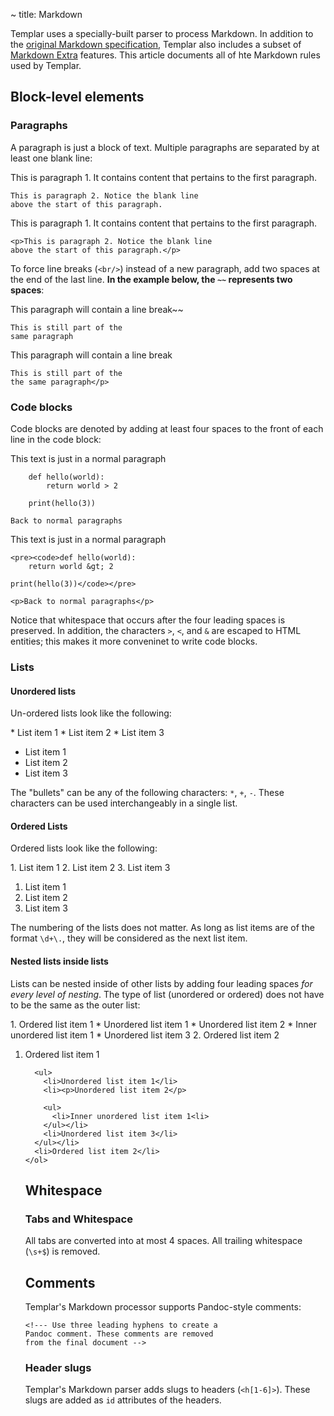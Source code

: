 ~ title: Markdown

Templar uses a specially-built parser to process Markdown. In addition to the [original Markdown specification](http://daringfireball.net/projects/markdown/syntax), Templar also includes a subset of [Markdown Extra](https://michelf.ca/projects/php-markdown/extra/) features. This article documents all of hte Markdown rules used by Templar.

## Block-level elements

### Paragraphs

A paragraph is just a block of text. Multiple paragraphs are separated by at least one blank line:

<markdown>
    This is paragraph 1. It contains content
    that pertains to the first paragraph.
    
    This is paragraph 2. Notice the blank line
    above the start of this paragraph.
</markdown>

<rendered>
    <p>This is paragraph 1. It contains content
    that pertains to the first paragraph.</p>
    
    <p>This is paragraph 2. Notice the blank line
    above the start of this paragraph.</p>
</rendered>

To force line breaks (`<br/>`) instead of a new paragraph, add two spaces at the end of the last line.
**In the example below, the `~~` represents two spaces**:

<markdown>
    This paragraph will
    contain a line break~~
    
    This is still part of the
    same paragraph
</markdown>

<render>
    <p>This paragraph will
    contain a line break<br/>
    
    This is still part of the
    the same paragraph</p>
</render>

### Code blocks

Code blocks are denoted by adding at least four spaces to the front of each line in the code block:

<markdown>
    This text is just in a normal paragraph
    
        def hello(world):
            return world > 2
            
        print(hello(3))
            
    Back to normal paragraphs
</markdown>

<render>
    <p>This text is just in a normal paragraph</p>
    
    <pre><code>def hello(world):
        return world &gt; 2
        
    print(hello(3))</code></pre>
        
    <p>Back to normal paragraphs</p>
</render>

Notice that whitespace that occurs after the four leading spaces is preserved. In addition, the characters
`>`, `<`, and `&` are escaped to HTML entities; this makes it more conveninet to write code blocks.

### Lists

#### Unordered lists

Un-ordered lists look like the following:

<markdown>
    * List item 1
    * List item 2
    * List item 3
</markdown>

<render>
    <ul>
      <li>List item 1</li>
      <li>List item 2</li>
      <li>List item 3</li>
    </ul>
</render>

The "bullets" can be any of the following characters: `*`, `+`, `-`. These characters can be used interchangeably in
a single list.

#### Ordered Lists

Ordered lists look like the following:

<markdown>
    1. List item 1
    2. List item 2
    3. List item 3
</markdown>

<render>
    <ol>
      <li>List item 1</li>
      <li>List item 2</li>
      <li>List item 3</li>
    </ol>
</render>

The numbering of the lists does not matter. As long as list items are of the format `\d+\.`, they will be considered
as the next list item.

#### Nested lists inside lists

Lists can be nested inside of other lists by adding four leading spaces *for every level of nesting*. The type of list (unordered or ordered) does not have to be the same as
the outer list:

<markdown>
    1. Ordered list item 1
        * Unordered list item 1
        * Unordered list item 2
            * Inner unordered list item 1
        * Unordered list item 3
    2. Ordered list item 2
</markdown>

<render>
    <ol>
      <li><p>Ordered list item 1</p>
      
      <ul>
        <li>Unordered list item 1</li>
        <li><p>Unordered list item 2</p>
        
        <ul>
          <li>Inner unordered list item 1<li>
        </ul></li>
        <li>Unordered list item 3</li>
      </ul></li>
      <li>Ordered list item 2</li>
    </ol>
</render>

Whitespace
----------

### Tabs and Whitespace

All tabs are converted into at most 4 spaces. All trailing whitespace (`\s+$`) is removed.

Comments
--------

Templar's Markdown processor supports Pandoc-style comments:

    <!--- Use three leading hyphens to create a
    Pandoc comment. These comments are removed
    from the final document -->
    

    
### Header slugs

Templar's Markdown parser adds slugs to headers (`<h[1-6]>`). These
slugs are added as `id` attributes of the headers.


